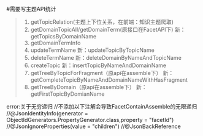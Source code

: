 #需要写主题API统计
>1. getTopicRelation(主题上下位关系，在前端：知识主题爬取)
>2. getDomainTopicAll/getDomainTerm(原接口在FacetAPI下) 新：getTopicsByDomainName
>3. getDomainTermInfo
>4. updateTermName 新：updateTopicByTopicName
>4. deleteTermName 新：deleteDomainByNameAndTopicName
>5. createTopic 新：insertTopicByNameAndDomainName
>6. getTreeByTopicForFragment（原api在assemble下） 新：getCompleteTopicByNameAndDomainNameWithHasFragment
>7. getTreeByDomain（原api在assemble下） 新：getFirstTopicByDomianName


error:关于无穷递归
//不添加以下注解会导致FacetContainAssemble的无限递归
//@JsonIdentityInfo(generator = ObjectIdGenerators.PropertyGenerator.class,property = "facetId")
//@JsonIgnoreProperties(value = "children")
//@JsonBackReference
